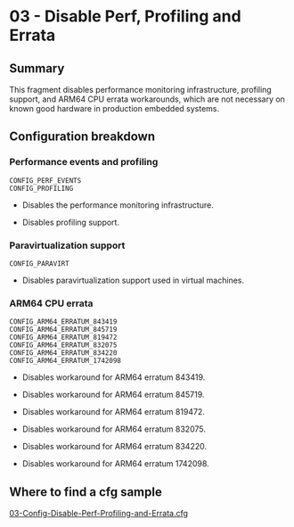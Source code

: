 # 03 - Disable Perf, Profiling and Errata

## Summary

This fragment disables performance monitoring infrastructure, profiling support, and ARM64 CPU errata workarounds, which are not necessary on known good hardware in production embedded systems.

## Configuration breakdown

### Performance events and profiling

```none
CONFIG_PERF_EVENTS
CONFIG_PROFILING
```

* Disables the performance monitoring infrastructure.

* Disables profiling support.

### Paravirtualization support

```none
CONFIG_PARAVIRT
```

* Disables paravirtualization support used in virtual machines.

### ARM64 CPU errata

```none
CONFIG_ARM64_ERRATUM_843419
CONFIG_ARM64_ERRATUM_845719
CONFIG_ARM64_ERRATUM_819472
CONFIG_ARM64_ERRATUM_832075
CONFIG_ARM64_ERRATUM_834220
CONFIG_ARM64_ERRATUM_1742098
```

* Disables workaround for ARM64 erratum 843419.

* Disables workaround for ARM64 erratum 845719.

* Disables workaround for ARM64 erratum 819472.

* Disables workaround for ARM64 erratum 832075.

* Disables workaround for ARM64 erratum 834220.

* Disables workaround for ARM64 erratum 1742098.

## Where to find a cfg sample

[03-Config-Disable-Perf-Profiling-and-Errata.cfg](../../beagle-board/6.6.32/packaging/03-Config-Disable-Perf-Profiling-and-Errata.cfg)
